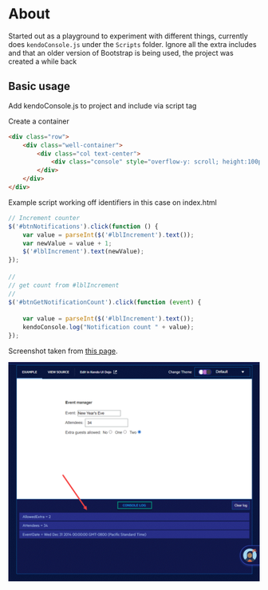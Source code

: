 ﻿# About

Started out as a playground to experiment with different things, currently does `kendoConsole.js` under the `Scripts` folder. Ignore all the extra includes and that an older version of Bootstrap is being used, the project was created a while back

## Basic usage

Add kendoConsole.js to project and include via script tag

Create a container

```html
<div class="row">
    <div class="well-container">
        <div class="col text-center">
            <div class="console" style="overflow-y: scroll; height:100px;"></div>
        </div>
    </div>
</div>
```

Example script working off identifiers in this case on index.html

```javascript
// Increment counter
$('#btnNotifications').click(function () {
    var value = parseInt($('#lblIncrement').text());
    var newValue = value + 1;
    $('#lblIncrement').text(newValue);
});

//
// get count from #lblIncrement
//
$('#btnGetNotificationCount').click(function (event) {

    var value = parseInt($('#lblIncrement').text());
    kendoConsole.log("Notification count " + value);
});
```

Screenshot taken from [this page](https://demos.telerik.com/kendo-ui/mvvm/types?autoRun=true&theme=default-purple).

![x](Images/console.png)